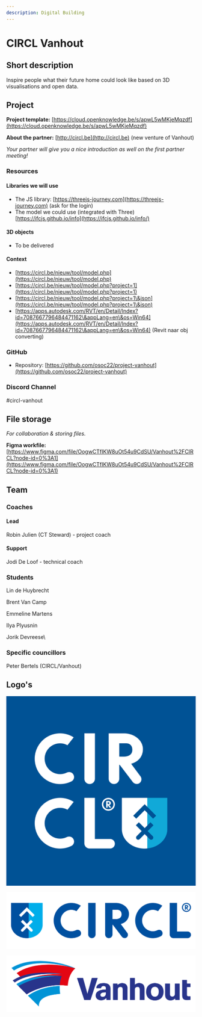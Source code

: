 ```yaml
---
description: Digital Building
---
```


# CIRCL Vanhout

## Short description

Inspire people what their future home could look like based on 3D visualisations and open data.

## Project

**Project template:** [https://cloud.openknowledge.be/s/apwL5wMKjeMqzdf](https://cloud.openknowledge.be/s/apwL5wMKjeMqzdf)

**About the partner:** [http://circl.be](http://circl.be) (new venture of Vanhout)

_Your partner will give you a nice introduction as well on the first partner meeting!_



### Resources

#### Libraries we will use

* The JS library: [https://threejs-journey.com](https://threejs-journey.com) (ask for the login)
* The model we could use (integrated with Three) [https://ifcjs.github.io/info](https://ifcjs.github.io/info/)

#### 3D objects

* To be delivered

#### Context

* [https://circl.be/nieuw/tool/model.php](https://circl.be/nieuw/tool/model.php)
* [https://circl.be/nieuw/tool/model.php?project=1](https://circl.be/nieuw/tool/model.php?project=1)
* [https://circl.be/nieuw/tool/model.php?project=1\&json](https://circl.be/nieuw/tool/model.php?project=1\&json)
* [https://apps.autodesk.com/RVT/en/Detail/Index?id=7087667796484471162\&appLang=en\&os=Win64](https://apps.autodesk.com/RVT/en/Detail/Index?id=7087667796484471162\&appLang=en\&os=Win64) (Revit naar obj converting)

### GitHub

* Repository: [https://github.com/osoc22/project-vanhout](https://github.com/osoc22/project-vanhout)

### **Discord Channel**

\#circl-vanhout

## File storage

_For collaboration & storing files._&#x20;

**Figma workfile:** [https://www.figma.com/file/OogwCTfIKW8uOt54u9CdSU/Vanhout%2FCIRCL?node-id=0%3A1](https://www.figma.com/file/OogwCTfIKW8uOt54u9CdSU/Vanhout%2FCIRCL?node-id=0%3A1)

## Team

### Coaches

#### Lead

Robin Julien (CT Steward) - project coach

#### Support

Jodi De Loof - technical coach

### Students

Lin de Huybrecht

Brent Van Camp

Emmeline Martens

Ilya Plyusnin

Jorik Devreese\


### Specific councillors

Peter Bertels (CIRCL/Vanhout)

## Logo's

![](../.gitbook/assets/logo-circl-compact.svg)

![](../.gitbook/assets/logo-circl-horizontal.svg)

![](../.gitbook/assets/logo-vanhout.svg)

